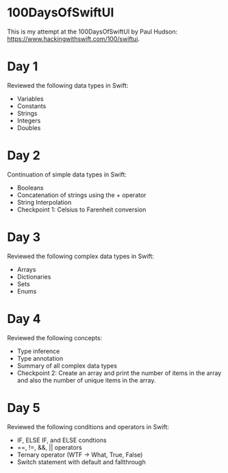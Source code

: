 # 100DaysOfSwiftUI
This is my attempt at the 100DaysOfSwiftUI by Paul Hudson: https://www.hackingwithswift.com/100/swiftui.

# Day 1
Reviewed the following data types in Swift:
- Variables
- Constants
- Strings
- Integers
- Doubles

# Day 2
Continuation of simple data types in Swift:
- Booleans
- Concatenation of strings using the + operator
- String Interpolation
- Checkpoint 1: Celsius to Farenheit conversion

# Day 3
Reviewed the following complex data types in Swift:
- Arrays
- Dictionaries
- Sets
- Enums

# Day 4
Reviewed the following concepts:
- Type inference
- Type annotation
- Summary of all complex data types
- Checkpoint 2: Create an array and print the number of items in the array and also the number of unique items in the array.

# Day 5
Reviewed the following conditions and operators in Swift:
- IF, ELSE IF, and ELSE condtions
- ==, !=, &&, || operators
- Ternary operator (WTF -> What, True, False)
- Switch statement with default and fallthrough
